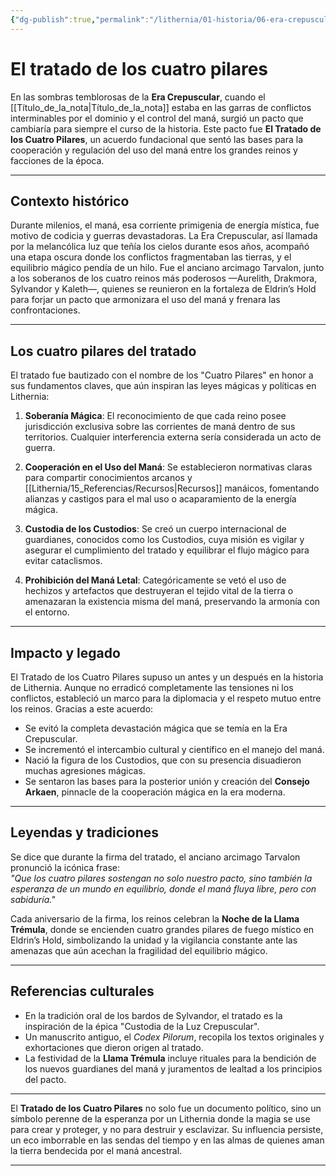 ```yaml
---
{"dg-publish":true,"permalink":"/lithernia/01-historia/06-era-crepuscular/el-tratado-de-los-cuatro-pilares/","title":"El Tratado de los Cuatro Pilares","tags":["lithernia","historia","pacto","magia"]}
---
```


# El tratado de los cuatro pilares

En las sombras temblorosas de la **Era Crepuscular**, cuando el [[Título_de_la_nota\|Título_de_la_nota]] estaba en las garras de conflictos interminables por el dominio y el control del maná, surgió un pacto que cambiaría para siempre el curso de la historia. Este pacto fue **El Tratado de los Cuatro Pilares**, un acuerdo fundacional que sentó las bases para la cooperación y regulación del uso del maná entre los grandes reinos y facciones de la época.

---

## Contexto histórico

Durante milenios, el maná, esa corriente primigenia de energía mística, fue motivo de codicia y guerras devastadoras. La Era Crepuscular, así llamada por la melancólica luz que teñía los cielos durante esos años, acompañó una etapa oscura donde los conflictos fragmentaban las tierras, y el equilibrio mágico pendía de un hilo. Fue el anciano arcimago Tarvalon, junto a los soberanos de los cuatro reinos más poderosos —Aurelith, Drakmora, Sylvandor y Kaleth—, quienes se reunieron en la fortaleza de Eldrin’s Hold para forjar un pacto que armonizara el uso del maná y frenara las confrontaciones.

---

## Los cuatro pilares del tratado

El tratado fue bautizado con el nombre de los "Cuatro Pilares" en honor a sus fundamentos claves, que aún inspiran las leyes mágicas y políticas en Lithernia:

1. **Soberanía Mágica**: El reconocimiento de que cada reino posee jurisdicción exclusiva sobre las corrientes de maná dentro de sus territorios. Cualquier interferencia externa sería considerada un acto de guerra.

2. **Cooperación en el Uso del Maná**: Se establecieron normativas claras para compartir conocimientos arcanos y [[Lithernia/15_Referencias/Recursos\|Recursos]] manáicos, fomentando alianzas y castigos para el mal uso o acaparamiento de la energía mágica.

3. **Custodia de los Custodios**: Se creó un cuerpo internacional de guardianes, conocidos como los Custodios, cuya misión es vigilar y asegurar el cumplimiento del tratado y equilibrar el flujo mágico para evitar cataclismos.

4. **Prohibición del Maná Letal**: Categóricamente se vetó el uso de hechizos y artefactos que destruyeran el tejido vital de la tierra o amenazaran la existencia misma del maná, preservando la armonía con el entorno.

---

## Impacto y legado

El Tratado de los Cuatro Pilares supuso un antes y un después en la historia de Lithernia. Aunque no erradicó completamente las tensiones ni los conflictos, estableció un marco para la diplomacia y el respeto mutuo entre los reinos. Gracias a este acuerdo:

- Se evitó la completa devastación mágica que se temía en la Era Crepuscular.
- Se incrementó el intercambio cultural y científico en el manejo del maná.
- Nació la figura de los Custodios, que con su presencia disuadieron muchas agresiones mágicas.
- Se sentaron las bases para la posterior unión y creación del **Consejo Arkaen**, pinnacle de la cooperación mágica en la era moderna.

---

## Leyendas y tradiciones

Se dice que durante la firma del tratado, el anciano arcimago Tarvalon pronunció la icónica frase:  
*"Que los cuatro pilares sostengan no solo nuestro pacto, sino también la esperanza de un mundo en equilibrio, donde el maná fluya libre, pero con sabiduría."*

Cada aniversario de la firma, los reinos celebran la **Noche de la Llama Trémula**, donde se encienden cuatro grandes pilares de fuego místico en Eldrin’s Hold, simbolizando la unidad y la vigilancia constante ante las amenazas que aún acechan la fragilidad del equilibrio mágico.

---

## Referencias culturales

- En la tradición oral de los bardos de Sylvandor, el tratado es la inspiración de la épica "Custodia de la Luz Crepuscular".
- Un manuscrito antiguo, el *Codex Pilorum*, recopila los textos originales y exhortaciones que dieron origen al tratado.
- La festividad de la **Llama Trémula** incluye rituales para la bendición de los nuevos guardianes del maná y juramentos de lealtad a los principios del pacto.

---

El **Tratado de los Cuatro Pilares** no solo fue un documento político, sino un símbolo perenne de la esperanza por un Lithernia donde la magia se use para crear y proteger, y no para destruir y esclavizar. Su influencia persiste, un eco imborrable en las sendas del tiempo y en las almas de quienes aman la tierra bendecida por el maná ancestral.

---